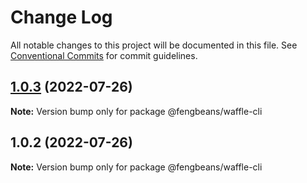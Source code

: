 # Change Log

All notable changes to this project will be documented in this file.
See [Conventional Commits](https://conventionalcommits.org) for commit guidelines.

## [1.0.3](https://github.com/freeliujian/waffle/compare/v1.0.2...v1.0.3) (2022-07-26)

**Note:** Version bump only for package @fengbeans/waffle-cli





## 1.0.2 (2022-07-26)

**Note:** Version bump only for package @fengbeans/waffle-cli
